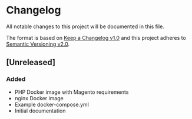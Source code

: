# Changelog

All notable changes to this project will be documented in this file.

The format is based on [Keep a Changelog v1.0](https://keepachangelog.com/en/1.0.0/) and this project adheres to [Semantic Versioning v2.0](https://semver.org/spec/v2.0.0.html).


## [Unreleased]

### Added
 - PHP Docker image with Magento requirements
 - nginx Docker image
 - Example docker-compose.yml
 - Initial documentation
